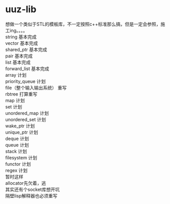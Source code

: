 # uuz-lib
想做一个类似于STL的模板库，不一定按照c++标准那么搞，但是一定会参照，施工ing。。。。<br>
string 基本完成<br>
vector 基本完成<br>
shared_ptr 基本完成<br>
pair 基本完成<br>
list 基本完成<br>
forward_list 基本完成<br>
array 计划<br>
priority_queue 计划<br>
file（整个输入输出系统） 重写<br>
rbtree 打算重写<br>
map 计划<br>
set 计划<br>
unordered_map 计划<br>
unordered_set 计划<br>
wake_ptr 计划<br>
unique_ptr 计划<br>
deque 计划<br>
queue 计划<br>
stack 计划<br>
filesystem 计划<br>
functor 计划<br>
regex 计划<br>
暂时这样<br>
allocator先欠着，逃<br>
其实还有个socket库想开坑<br>
隔壁lisp解释器也必须重写
